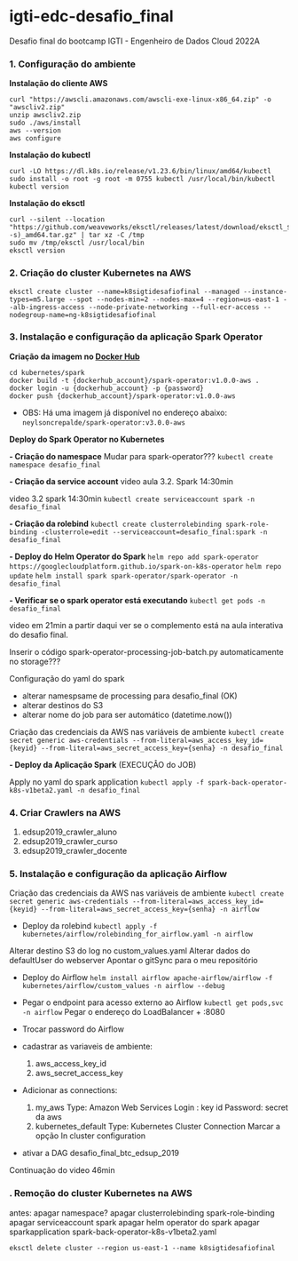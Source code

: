 # igti-edc-desafio_final
Desafio final do bootcamp IGTI - Engenheiro de Dados Cloud 2022A

### 1. Configuração do ambiente

**Instalação do cliente AWS**
```
curl "https://awscli.amazonaws.com/awscli-exe-linux-x86_64.zip" -o "awscliv2.zip"
unzip awscliv2.zip
sudo ./aws/install
aws --version
aws configure
```
**Instalação do kubectl**
```
curl -LO https://dl.k8s.io/release/v1.23.6/bin/linux/amd64/kubectl
sudo install -o root -g root -m 0755 kubectl /usr/local/bin/kubectl
kubectl version
```
**Instalação do eksctl**
```
curl --silent --location "https://github.com/weaveworks/eksctl/releases/latest/download/eksctl_$(uname -s)_amd64.tar.gz" | tar xz -C /tmp
sudo mv /tmp/eksctl /usr/local/bin
eksctl version
```

### 2. Criação do cluster Kubernetes na AWS

```
eksctl create cluster --name=k8sigtidesafiofinal --managed --instance-types=m5.large --spot --nodes-min=2 --nodes-max=4 --region=us-east-1 --alb-ingress-access --node-private-networking --full-ecr-access --nodegroup-name=ng-k8sigtidesafiofinal
```

### 3. Instalação e configuração da aplicação Spark Operator

**Criação da imagem no [Docker Hub](https://hub.docker.com)**
```
cd kubernetes/spark
docker build -t {dockerhub_account}/spark-operator:v1.0.0-aws .
docker login -u {dockerhub_account} -p {password}
docker push {dockerhub_account}/spark-operator:v1.0.0-aws
```
- OBS: Há uma imagem já disponível no endereço abaixo:
`neylsoncrepalde/spark-operator:v3.0.0-aws`

**Deploy do Spark Operator no Kubernetes**

**- Criação do namespace**
Mudar para spark-operator???
`kubectl create namespace desafio_final`

**- Criação da service account**
video aula 3.2. Spark 14:30min

video 3.2 spark 14:30min
`kubectl create serviceaccount spark -n desafio_final`

**- Criação da rolebind**
`kubectl create clusterrolebinding spark-role-binding -clusterrole=edit --serviceaccount=desafio_final:spark -n desafio_final`

**- Deploy do Helm Operator do Spark**
`helm repo add spark-operator https://googlecloudplatform.github.io/spark-on-k8s-operator`
`helm repo update`
`helm install spark spark-operator/spark-operator -n desafio_final`

**- Verificar se o spark operator está executando**
`kubectl get pods -n desafio_final`

video em 21min
a partir daqui ver se o complemento está na aula interativa do desafio final.

Inserir o código spark-operator-processing-job-batch.py automaticamente no storage???

Configuração do yaml do spark
 - alterar namespsame de processing para desafio_final (OK)
 - alterar destinos do S3
 - alterar nome do job para ser automático (datetime.now())

Criação das credenciais da AWS nas variáveis de ambiente 
`kubectl create secret generic aws-credentials --from-literal=aws_access_key_id={keyid} --from-literal=aws_secret_access_key={senha} -n desafio_final`

**- Deploy da Aplicação Spark** (EXECUÇÂO do JOB)

Apply no yaml do spark application
`kubectl apply -f spark-back-operator-k8s-v1beta2.yaml -n desafio_final`

### 4. Criar Crawlers na AWS
  1. edsup2019_crawler_aluno
  2. edsup2019_crawler_curso
  3. edsup2019_crawler_docente

### 5. Instalação e configuração da aplicação Airflow

Criação das credenciais da AWS nas variáveis de ambiente 
`kubectl create secret generic aws-credentials --from-literal=aws_access_key_id={keyid} --from-literal=aws_secret_access_key={senha} -n airflow`

- Deploy da rolebind
`kubectl apply -f kubernetes/airflow/rolebinding_for_airflow.yaml -n airflow`

 Alterar destino S3 do log no custom_values.yaml
 Alterar dados do defaultUser do webserver
 Apontar o gitSync para o meu repositório


- Deploy do Airflow
`helm install airflow apache-airflow/airflow -f kubernetes/airflow/custom_values -n airflow --debug`

- Pegar o endpoint para acesso externo ao Airflow
`kubectl get pods,svc -n airflow`
Pegar o endereço do LoadBalancer + :8080

- Trocar password do Airflow
- cadastrar as variaveis de ambiente:
  1. aws_access_key_id
  2. aws_secret_access_key

- Adicionar as connections:
  1. my_aws
    Type: Amazon Web Services
    Login : key id
    Password: secret da aws
  2. kubernetes_default
    Type: Kubernetes Cluster Connection
    Marcar a opção In cluster configuration
- ativar a DAG desafio_final_btc_edsup_2019

Continuação do video 46min



### . Remoção do cluster Kubernetes na AWS

antes:
apagar namespace?
apagar clusterrolebinding spark-role-binding
apagar serviceaccount spark
apagar helm operator do spark
apagar sparkapplication spark-back-operator-k8s-v1beta2.yaml
```
eksctl delete cluster --region us-east-1 --name k8sigtidesafiofinal
```